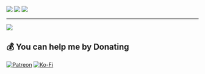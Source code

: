 ![](https://github-readme-stats.vercel.app/api?username=krisyotam&theme=monokai&hide_border=false&include_all_commits=true&count_private=true&card_width=1000)
![](https://github-readme-streak-stats.herokuapp.com/?user=krisyotam&theme=monokai&hide_border=false&card_width=1000)
![](https://github-readme-stats.vercel.app/api/top-langs/?username=krisyotam&theme=monokai&hide_border=false&include_all_commits=true&count_private=true&layout=compact&card_width=1000)


---
[![](https://visitcount.itsvg.in/api?id=krisyotam&icon=0&color=0)](https://visitcount.itsvg.in)

  ## 💰 You can help me by Donating
  [![Patreon](https://img.shields.io/badge/Patreon-F96854?style=for-the-badge&logo=patreon&logoColor=white)](https://patreon.com/krisyotam) [![Ko-Fi](https://img.shields.io/badge/Ko--fi-F16061?style=for-the-badge&logo=ko-fi&logoColor=white)](https://ko-fi.com/krisyotam) 

  
<!-- Proudly created with GPRM ( https://gprm.itsvg.in ) -->


